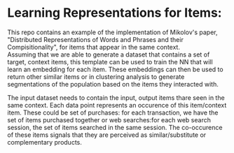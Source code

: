 # Learning Representations for Items:

This repo contains an example of the implementation of Mikolov's paper, "Distributed Representations of Words and Phrases and their Compisitionality", for items that appear in the same context.  
Assuming that we are able to generate a dataset that contains a set of target, context items, this template can be used to train the NN that will learn an embedding for each item. These embeddings can then be used to return other similar items or in clustering analysis to generate segmentations of the population based on the items they interacted with.

The input dataset needs to contain the input, output items thare seen in the same context. Each data point represents an occurence of this item/context item. These could be set of purchases: for each transaction, we have the set of items purchased together or web searches:for each web search session, the set of items searched in the same session. The co-occurence of these items signals that they are perceived as similar/substitute or complementary products. 
